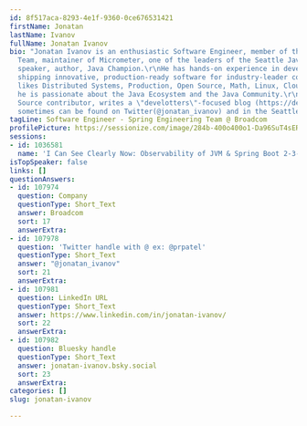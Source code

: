 ```yaml
---
id: 8f517aca-8293-4e1f-9360-0ce676531421
firstName: Jonatan
lastName: Ivanov
fullName: Jonatan Ivanov
bio: "Jonatan Ivanov is an enthusiastic Software Engineer, member of the Spring Engineering
  Team, maintainer of Micrometer, one of the leaders of the Seattle Java User Group,
  speaker, author, Java Champion.\r\nHe has hands-on experience in developing and
  shipping innovative, production-ready software for industry-leader companies. He
  likes Distributed Systems, Production, Open Source, Math, Linux, Cloud environments;
  he is passionate about the Java Ecosystem and the Java Community.\r\nHe is an Open
  Source contributor, writes a \"develotters\"-focused blog (https://develotters.com),
  sometimes can be found on Twitter(@jonatan_ivanov) and in the Seattle area."
tagLine: Software Engineer - Spring Engineering Team @ Broadcom
profilePicture: https://sessionize.com/image/284b-400o400o1-Da96SuT4sERdHAtmZdgtmV.jpg
sessions:
- id: 1036581
  name: 'I Can See Clearly Now: Observability of JVM & Spring Boot 2-3-4 apps'
isTopSpeaker: false
links: []
questionAnswers:
- id: 107974
  question: Company
  questionType: Short_Text
  answer: Broadcom
  sort: 17
  answerExtra:
- id: 107978
  question: 'Twitter handle with @ ex: @prpatel'
  questionType: Short_Text
  answer: "@jonatan_ivanov"
  sort: 21
  answerExtra:
- id: 107981
  question: LinkedIn URL
  questionType: Short_Text
  answer: https://www.linkedin.com/in/jonatan-ivanov/
  sort: 22
  answerExtra:
- id: 107982
  question: Bluesky handle
  questionType: Short_Text
  answer: jonatan-ivanov.bsky.social
  sort: 23
  answerExtra:
categories: []
slug: jonatan-ivanov

---
```

